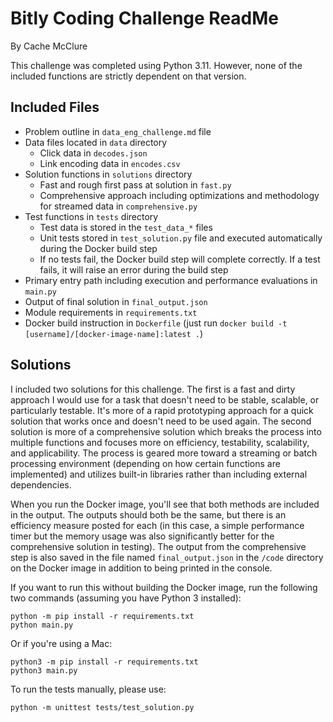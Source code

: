 # Bitly Coding Challenge ReadMe
By Cache McClure

This challenge was completed using Python 3.11. However, none of the included functions are strictly dependent on that version.

## Included Files
* Problem outline in `data_eng_challenge.md` file
* Data files located in `data` directory
  * Click data in `decodes.json`
  * Link encoding data in `encodes.csv`
* Solution functions in `solutions` directory
  * Fast and rough first pass at solution in `fast.py`
  * Comprehensive approach including optimizations and methodology for streamed data in `comprehensive.py`
* Test functions in `tests` directory
  * Test data is stored in the `test_data_*` files
  * Unit tests stored in `test_solution.py` file and executed automatically during the Docker build step
  * If no tests fail, the Docker build step will complete correctly. If a test fails, it will raise an error during the build step
* Primary entry path including execution and performance evaluations in `main.py`
* Output of final solution in `final_output.json`
* Module requirements in `requirements.txt`
* Docker build instruction in `Dockerfile` (just run `docker build -t [username]/[docker-image-name]:latest .`)

## Solutions
I included two solutions for this challenge. The first is a fast and dirty approach I would use for a task that doesn't need to be 
stable, scalable, or particularly testable. It's more of a rapid prototyping approach for a quick solution that works once
and doesn't need to be used again. The second solution is more of a comprehensive solution which breaks the process into multiple
functions and focuses more on efficiency, testability, scalability, and applicability. The process is geared more toward a
streaming or batch processing environment (depending on how certain functions are implemented) and utilizes built-in libraries
rather than including external dependencies.

When you run the Docker image, you'll see that both methods are included in the output. The outputs should both be the same, but there
is an efficiency measure posted for each (in this case, a simple performance timer but the memory usage was also significantly
better for the comprehensive solution in testing). The output from the comprehensive step is also saved in the file named 
`final_output.json` in the `/code` directory on the Docker image in addition to being printed in the console.

If you want to run this without building the Docker image, run the following two commands (assuming you have Python 3 installed):

    python -m pip install -r requirements.txt
    python main.py
Or if you're using a Mac:

    python3 -m pip install -r requirements.txt
    python3 main.py
To run the tests manually, please use:

    python -m unittest tests/test_solution.py